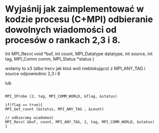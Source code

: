 # Wyjaśnij jak zaimplementować w kodzie procesu (C+MPI) odbieranie dowolnych wiadomości od procesów o rankach 2,3 i 8. 

Int MPI_Recv( void *buf, int count, MPI_Datatype datatype, int source, 
int tag, MPI_Comm comm, MPI_Status *status )

wołamy to x3 (albo Irecv jak ktoś woli nieblokująco) z MPI_ANY_TAG i source odpowiednio 2,3 i 8


lub 

```

MPI_IProbe (2, tag, MPI_COMM_WORLD, &flag, &status)

if(flag == true){
MPI_Get_count (&status, MPI_ANY_TAG , &count)

// odbieramy wiadomość
MPI_Recv( &buf, count, MPI_ANY_TAG, 2, tag, MPI_COMM_WORLD, &status)
}
```
